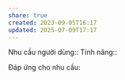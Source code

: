 ```yaml
---
share: true
created: 2023-09-05T16:17
updated: 2025-07-09T17:17
---
```

Nhu cầu người dùng::
Tính năng::

Đáp ứng cho nhu cầu:

